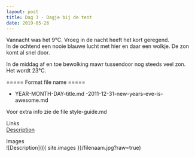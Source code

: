 ```yaml
---
layout: post
title: Dag 3 - Dagje bij de tent
date: 2019-05-26
---
```

Vannacht was het 9°C. Vroeg in de nacht heeft het kort geregend.  
In de ochtend een nooie blauwe lucht met hier en daar een wolkje. De zon komt al snel door.  

In de middag af en toe bewolking mawr tussendoor nog steeds veel zon. Het wordt 23°C.

===== Format file name =====
- YEAR-MONTH-DAY-title.md
-2011-12-31-new-years-eve-is-awesome.md

Voor extra info zie de file style-guide.md

Links  
[Description](http://example.com)

Images  
![Description]({{ site.images }}/filenaam.jpg?raw=true)
